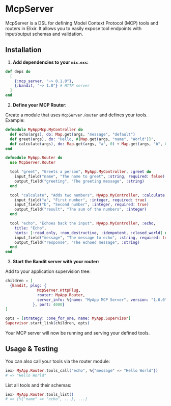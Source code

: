 # McpServer


McpServer is a DSL for defining Model Context Protocol (MCP) tools and routers in Elixir. It allows you to easily expose tool endpoints with input/output schemas and validation.

## Installation

1. **Add dependencies to your `mix.exs`:**

```elixir
def deps do
  [
    {:mcp_server, "~> 0.1.0"},
    {:bandit, "~> 1.0"} # HTTP server
  ]
end
```

2. **Define your MCP Router:**

Create a module that uses `McpServer.Router` and defines your tools. Example:

```elixir
defmodule MyAppMcp.MyController do
  def echo(args), do: Map.get(args, "message", "default")
  def greet(args), do: "Hello, #{Map.get(args, "name", "World")}",
  def calculate(args), do: Map.get(args, "a", 0) + Map.get(args, "b", 0)
end

defmodule MyApp.Router do
  use McpServer.Router

  tool "greet", "Greets a person", MyApp.MyController, :greet do
    input_field("name", "The name to greet", :string, required: false)
    output_field("greeting", "The greeting message", :string)
  end

  tool "calculate", "Adds two numbers", MyApp.MyController, :calculate do
    input_field("a", "First number", :integer, required: true)
    input_field("b", "Second number", :integer, required: true)
    output_field("result", "The sum of the numbers", :integer)
  end

  tool "echo", "Echoes back the input", MyApp.MyController, :echo,
    title: "Echo",
    hints: [:read_only, :non_destructive, :idempotent, :closed_world] do
    input_field("message", "The message to echo", :string, required: true)
    output_field("response", "The echoed message", :string)
  end
end
```

3. **Start the Bandit server with your router:**

Add to your application supervision tree:

```elixir
children = [
  {Bandit, plug: {
              McpServer.HttpPlug,
              router: MyApp.Router,
              server_info: %{name: "MyApp MCP Server", version: "1.0.0"}
            }, port: 4000}
]

opts = [strategy: :one_for_one, name: MyApp.Supervisor]
Supervisor.start_link(children, opts)
```

Your MCP server will now be running and serving your defined tools.

## Usage & Testing

You can also call your tools via the router module:

```elixir
iex> MyApp.Router.tools_call("echo", %{"message" => "Hello World"})
# => "Hello World"
```

List all tools and their schemas:

```elixir
iex> MyApp.Router.tools_list()
# => [%{"name" => "echo", ...}, ...]
```
